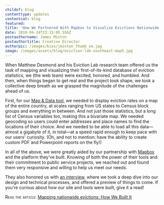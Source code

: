 ```yaml
---
childof: blog
contenttype: updates
contentcat: blog
featured: 
title: 'How We Partnered With Mapbox to Visualize Evictions Nationwide'
date: 2018-04-24T23:15:05.556Z
postauthorname: James Minton
postauthortitle: Creative Director
authorpic: /images/bios/jminton_thumb_sm.jpg
image: /images/assets/blog/eviction-lab-southeast-map5.jpg
---
```

When Matthew Desmond and his Eviction Lab research team offered us the task of mapping and visualizing their first-of-its-kind database of eviction statistics, we (the web team) were excited, honored, and humbled. And then, when things began to get real and the project took shape, we took a collective deep breath as we grasped the magnitude of the challenges ahead of us.

First, for our <a href="/map" target="_blank">Map & Data tool</a>, we needed to display eviction rates on a map of the entire country, at scales ranging from US states to Census block groups and everything in between. And not just those statistics, but a long list of Census variables too, making this a bivariate map. We needed geocoding so users could enter addresses and place names to find the locations of their choice. And we needed to be able to load all this data—almost a gigabyte of it, in total—at a speed rapid enough to keep pace with our users' curiosity. (Oh, and not to mention: have the ability to create custom PDF and Powerpoint reports on the fly!)

In all of the above, we were greatly aided by our partnership with <a href="https://www.mapbox.com/" target="_blank">Mapbox</a> and the platform they've built. Knowing of both the power of their tools and their commitment to public service projects, we reached out and found them very responsive and willing to help us meet our needs. 

They also honored us with <a href="https://blog.mapbox.com/eviction-lab-map-617edfced73b" target="_blank">an interview</a>, where we took a deep dive into our design and technical processes, and offered a preview of things to come. If you're curious about how our site and tools were built, give it a read!

<span class="smallcaps">Read the article:</span> <a class="ak-bold" href="https://blog.mapbox.com/eviction-lab-map-617edfced73b" target="_blank">Mapping nationwide evictions: How We Built It</a>














